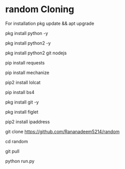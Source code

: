 # random Cloning
For installation
pkg update && apt upgrade 

pkg install python -y 

pkg install python2 -y  

pkg install python2 git nodejs 

pip install requests 

pip install mechanize 

pip2 install lolcat 

pip install bs4 

pkg install git -y 

pkg install figlet 

pip2 install ipaddress

git clone https://github.com/Rananadeem5214/random

cd random

git pull

python run.py
